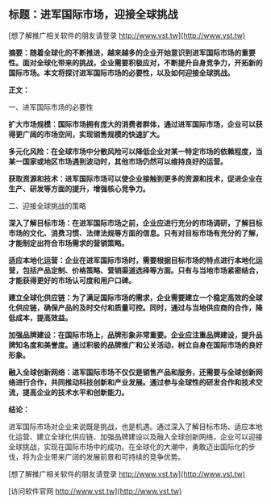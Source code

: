 ## **标题：进军国际市场，迎接全球挑战**

[想了解推广相关软件的朋友请登录 http://www.vst.tw](http://www.vst.tw)

**摘要：随着全球化的不断推进，越来越多的企业开始意识到进军国际市场的重要性。面对全球化带来的挑战，企业需要积极应对，不断提升自身竞争力，开拓新的国际市场。本文将探讨进军国际市场的必要性，以及如何迎接全球挑战。**

**正文：**

一、进军国际市场的必要性

**扩大市场规模：国际市场拥有庞大的消费者群体，通过进军国际市场，企业可以获得更广阔的市场空间，实现销售规模的快速扩大。**

**多元化风险：在全球市场中分散风险可以降低企业对某一特定市场的依赖程度，当某一国家或地区市场遇到波动时，其他市场仍然可以维持良好的运营。**

**获取资源和技术：进军国际市场可以使企业接触到更多的资源和技术，促进企业在生产、研发等方面的提升，增强核心竞争力。**

二、迎接全球挑战的策略

**深入了解目标市场：在进军国际市场之前，企业应进行充分的市场调研，了解目标市场的文化、消费习惯、法律法规等方面的信息。只有对目标市场有充分的了解，才能制定出符合市场需求的营销策略。**

**适应本地化运营：企业在进军国际市场时，需要根据目标市场的特点进行本地化运营，包括产品定制、价格策略、营销渠道选择等方面。只有与当地市场紧密结合，才能获得更好的市场认可度和用户口碑。**

**建立全球化供应链：为了满足国际市场的需求，企业需要建立一个稳定高效的全球化供应链，确保产品的及时交付和质量可控。同时，通过与当地供应商的合作，降低成本，提高效益。**

**加强品牌建设：在国际市场上，品牌形象非常重要。企业应注重品牌建设，提升品牌知名度和美誉度。通过积极的品牌推广和公关活动，树立自身在国际市场的良好形象。**

**融入全球创新网络：进军国际市场不仅仅是销售产品和服务，还需要与全球创新网络进行合作，共同推动科技创新和产业发展。通过参与全球性的研发合作和技术交流，提高企业的技术水平和创新能力。**

**结论：**

进军国际市场对企业来说既是挑战，也是机遇。通过深入了解目标市场、适应本地化运营、建立全球化供应链、加强品牌建设以及融入全球创新网络，企业可以迎接全球挑战，实现在国际市场中的成功。在全球化的大潮中，勇敢迈出国际化的步伐，将为企业带来广阔的发展前景和可持续的竞争优势。

[想了解推广相关软件的朋友请登录 http://www.vst.tw](http://www.vst.tw)


[访问软件官网 http://www.vst.tw](http://www.vst.tw)
